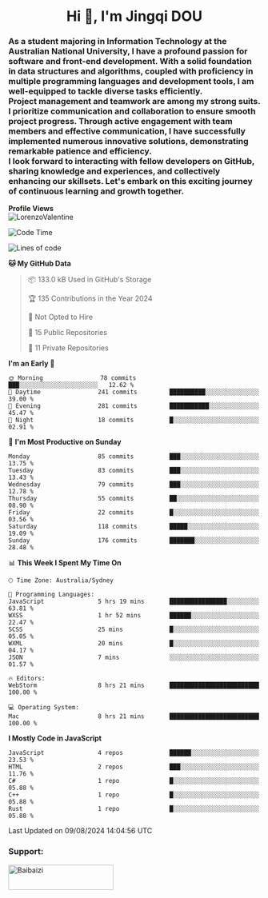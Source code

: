 <h1 align="center">Hi 👋, I'm Jingqi DOU</h1>
<h3 align="left">
As a student majoring in Information Technology at the Australian National University, I have a profound passion for software and front-end development. With a solid foundation in data structures and algorithms, coupled with proficiency in multiple programming languages and development tools, I am well-equipped to tackle diverse tasks efficiently. <br>
Project management and teamwork are among my strong suits. I prioritize communication and collaboration to ensure smooth project progress. Through active engagement with team members and effective communication, I have successfully implemented numerous innovative solutions, demonstrating remarkable patience and efficiency.<br>
I look forward to interacting with fellow developers on GitHub, sharing knowledge and experiences, and collectively enhancing our skillsets. Let's embark on this exciting journey of continuous learning and growth together.
</h3>

**Profile Views**<br>
<img src="https://count.getloli.com/get/@:name" alt="LorenzoValentine" />

<!--START_SECTION:waka-->
![Code Time](http://img.shields.io/badge/Code%20Time-818%20hrs%2014%20mins-blue)

![Lines of code](https://img.shields.io/badge/From%20Hello%20World%20I%27ve%20Written-797.0%20thousand%20lines%20of%20code-blue)

**🐱 My GitHub Data** 

> 📦 133.0 kB Used in GitHub's Storage 
 > 
> 🏆 135 Contributions in the Year 2024
 > 
> 🚫 Not Opted to Hire
 > 
> 📜 15 Public Repositories 
 > 
> 🔑 11 Private Repositories 
 > 
**I'm an Early 🐤** 

```text
🌞 Morning                78 commits          ███░░░░░░░░░░░░░░░░░░░░░░   12.62 % 
🌆 Daytime                241 commits         ██████████░░░░░░░░░░░░░░░   39.00 % 
🌃 Evening                281 commits         ███████████░░░░░░░░░░░░░░   45.47 % 
🌙 Night                  18 commits          █░░░░░░░░░░░░░░░░░░░░░░░░   02.91 % 
```
📅 **I'm Most Productive on Sunday** 

```text
Monday                   85 commits          ███░░░░░░░░░░░░░░░░░░░░░░   13.75 % 
Tuesday                  83 commits          ███░░░░░░░░░░░░░░░░░░░░░░   13.43 % 
Wednesday                79 commits          ███░░░░░░░░░░░░░░░░░░░░░░   12.78 % 
Thursday                 55 commits          ██░░░░░░░░░░░░░░░░░░░░░░░   08.90 % 
Friday                   22 commits          █░░░░░░░░░░░░░░░░░░░░░░░░   03.56 % 
Saturday                 118 commits         █████░░░░░░░░░░░░░░░░░░░░   19.09 % 
Sunday                   176 commits         ███████░░░░░░░░░░░░░░░░░░   28.48 % 
```


📊 **This Week I Spent My Time On** 

```text
🕑︎ Time Zone: Australia/Sydney

💬 Programming Languages: 
JavaScript               5 hrs 19 mins       ████████████████░░░░░░░░░   63.81 % 
WXSS                     1 hr 52 mins        ██████░░░░░░░░░░░░░░░░░░░   22.47 % 
SCSS                     25 mins             █░░░░░░░░░░░░░░░░░░░░░░░░   05.05 % 
WXML                     20 mins             █░░░░░░░░░░░░░░░░░░░░░░░░   04.17 % 
JSON                     7 mins              ░░░░░░░░░░░░░░░░░░░░░░░░░   01.57 % 

🔥 Editors: 
WebStorm                 8 hrs 21 mins       █████████████████████████   100.00 % 

💻 Operating System: 
Mac                      8 hrs 21 mins       █████████████████████████   100.00 % 
```

**I Mostly Code in JavaScript** 

```text
JavaScript               4 repos             ██████░░░░░░░░░░░░░░░░░░░   23.53 % 
HTML                     2 repos             ███░░░░░░░░░░░░░░░░░░░░░░   11.76 % 
C#                       1 repo              █░░░░░░░░░░░░░░░░░░░░░░░░   05.88 % 
C++                      1 repo              █░░░░░░░░░░░░░░░░░░░░░░░░   05.88 % 
Rust                     1 repo              █░░░░░░░░░░░░░░░░░░░░░░░░   05.88 % 
```




 Last Updated on 09/08/2024 14:04:56 UTC
<!--END_SECTION:waka-->

<!-- [![willianrod's wakatime stats](https://github-readme-stats.vercel.app/api/wakatime?username=lorenzoval2050)](https://github.com/anuraghazra/github-readme-stats) -->


<h3 align="left">Support:</h3>
<p><a href="https://www.buymeacoffee.com/Baibaizi"> <img align="left" src="https://cdn.buymeacoffee.com/buttons/v2/default-yellow.png" height="50" width="210" alt="Baibaizi" /></a></p><br><br>
